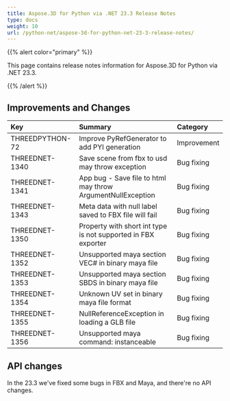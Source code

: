 ```yaml
---
title: Aspose.3D for Python via .NET 23.3 Release Notes
type: docs
weight: 10
url: /python-net/aspose-3d-for-python-net-23-3-release-notes/
---
```


{{% alert color="primary" %}}

This page contains release notes information for Aspose.3D for Python via .NET 23.3.

{{% /alert %}}
## **Improvements and Changes**

|**Key**|**Summary**|**Category**|
| :- | :- | :- |
| THREEDPYTHON-72 | Improve PyRefGenerator to add PYI generation | Improvement |
| THREEDNET-1340 | Save scene from fbx to usd may throw exception | Bug fixing |
| THREEDNET-1341 | App bug - Save file to html may throw ArgumentNullException | Bug fixing |
| THREEDNET-1343 | Meta data with null label saved to FBX file will fail | Bug fixing |
| THREEDNET-1350 | Property with short int type is not supported in FBX exporter | Bug fixing |
| THREEDNET-1352 | Unsupported maya section VEC# in binary maya file | Bug fixing |
| THREEDNET-1353 | Unsupported maya section SBDS  in binary maya file | Bug fixing |
| THREEDNET-1354 | Unknown UV set in binary maya file format | Bug fixing |
| THREEDNET-1355 | NullReferenceException in loading a GLB file | Bug fixing |
| THREEDNET-1356 | Unsupported maya command: instanceable | Bug fixing |


## API changes ##

In the 23.3 we've fixed some bugs in FBX and Maya, and there're no API changes.

